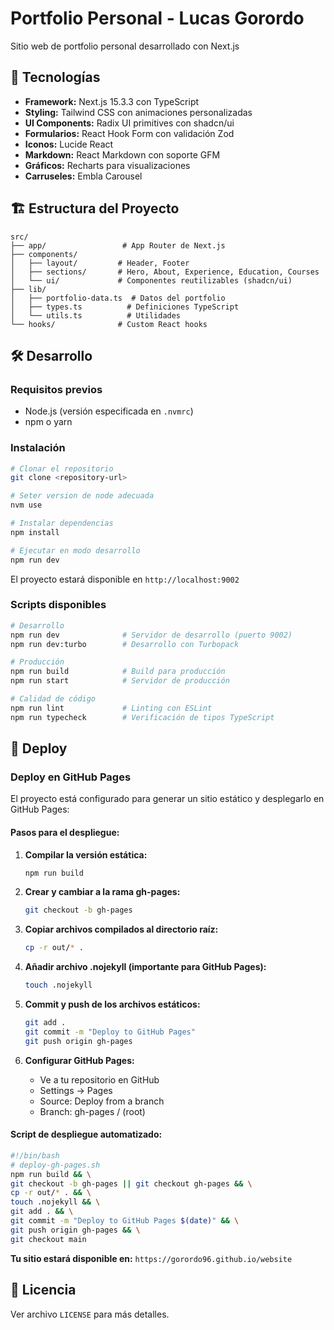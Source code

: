 # Portfolio Personal - Lucas Gorordo

Sitio web de portfolio personal desarrollado con Next.js

## 🚀 Tecnologías

- **Framework:** Next.js 15.3.3 con TypeScript
- **Styling:** Tailwind CSS con animaciones personalizadas
- **UI Components:** Radix UI primitives con shadcn/ui
- **Formularios:** React Hook Form con validación Zod
- **Iconos:** Lucide React
- **Markdown:** React Markdown con soporte GFM
- **Gráficos:** Recharts para visualizaciones
- **Carruseles:** Embla Carousel

## 🏗️ Estructura del Proyecto

```
src/
├── app/                 # App Router de Next.js
├── components/
│   ├── layout/         # Header, Footer
│   ├── sections/       # Hero, About, Experience, Education, Courses
│   └── ui/             # Componentes reutilizables (shadcn/ui)
├── lib/
│   ├── portfolio-data.ts  # Datos del portfolio
│   ├── types.ts          # Definiciones TypeScript
│   └── utils.ts          # Utilidades
└── hooks/              # Custom React hooks
```

## 🛠️ Desarrollo

### Requisitos previos
- Node.js (versión especificada en `.nvmrc`)
- npm o yarn

### Instalación
```bash
# Clonar el repositorio
git clone <repository-url>

# Seter version de node adecuada
nvm use

# Instalar dependencias
npm install

# Ejecutar en modo desarrollo
npm run dev
```

El proyecto estará disponible en `http://localhost:9002`

### Scripts disponibles

```bash
# Desarrollo
npm run dev              # Servidor de desarrollo (puerto 9002)
npm run dev:turbo        # Desarrollo con Turbopack

# Producción
npm run build            # Build para producción
npm run start            # Servidor de producción

# Calidad de código
npm run lint             # Linting con ESLint
npm run typecheck        # Verificación de tipos TypeScript
```

## 🚀 Deploy

### Deploy en GitHub Pages

El proyecto está configurado para generar un sitio estático y desplegarlo en GitHub Pages:

#### Pasos para el despliegue:

1. **Compilar la versión estática:**
   ```bash
   npm run build
   ```

2. **Crear y cambiar a la rama gh-pages:**
   ```bash
   git checkout -b gh-pages
   ```

3. **Copiar archivos compilados al directorio raíz:**
   ```bash
   cp -r out/* .
   ```

4. **Añadir archivo .nojekyll (importante para GitHub Pages):**
   ```bash
   touch .nojekyll
   ```

5. **Commit y push de los archivos estáticos:**
   ```bash
   git add .
   git commit -m "Deploy to GitHub Pages"
   git push origin gh-pages
   ```

6. **Configurar GitHub Pages:**
   - Ve a tu repositorio en GitHub
   - Settings → Pages
   - Source: Deploy from a branch
   - Branch: gh-pages / (root)

#### Script de despliegue automatizado:
```bash
#!/bin/bash
# deploy-gh-pages.sh
npm run build && \
git checkout -b gh-pages || git checkout gh-pages && \
cp -r out/* . && \
touch .nojekyll && \
git add . && \
git commit -m "Deploy to GitHub Pages $(date)" && \
git push origin gh-pages && \
git checkout main
```

**Tu sitio estará disponible en:** `https://gorordo96.github.io/website`

## 📄 Licencia

Ver archivo `LICENSE` para más detalles.